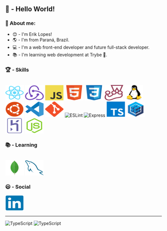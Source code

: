 

## :wave: - Hello World!

### :book: About me:

 - 😊 - I'm Erik Lopes! <br>
 - :earth_americas: - I'm from Paraná, Brazil. <br>
 - 💻 - I'm a web front-end developer and future full-stack developer.<br>
 - :books: - I'm learning web development at Trybe 💚. <br>
 

### :trophy: - Skills
<div style="display: inline_block"><br>
       <img alt="React" height="50" width="60" src="https://raw.githubusercontent.com/devicons/devicon/master/icons/react/react-original.svg">
        <img alt="Redux" height="50" width="60" src="https://raw.githubusercontent.com/devicons/devicon/master/icons/redux/redux-original.svg">
        <img alt="JavaScript" height="50" width="60" src="https://raw.githubusercontent.com/devicons/devicon/master/icons/javascript/javascript-original.svg">
        <img alt="HTML5" height="50" width="60" src="https://raw.githubusercontent.com/devicons/devicon/master/icons/html5/html5-original.svg">
        <img alt="CSS3" height="50" width="60" src="https://raw.githubusercontent.com/devicons/devicon/master/icons/css3/css3-original.svg">
        <img alt="Jest" height="50" width="60" src="https://raw.githubusercontent.com/devicons/devicon/master/icons/jest/jest-plain.svg">
        <img alt="Linux" height="50" width="60" src="https://raw.githubusercontent.com/devicons/devicon/master/icons/linux/linux-original.svg">
        <img alt="Ubuntu" height="50" width="60" src="https://raw.githubusercontent.com/devicons/devicon/master/icons/ubuntu/ubuntu-plain.svg">
        <img alt="VSCode" height="50" width="60" src="https://raw.githubusercontent.com/devicons/devicon/master/icons/vscode/vscode-original.svg">
        <img alt="Git" height="50" width="60" src="https://raw.githubusercontent.com/devicons/devicon/master/icons/git/git-original.svg">
        <img alt="ESLint" height="50" width="60" src="https://cdn.jsdelivr.net/gh/devicons/devicon/icons/eslint/eslint-original.svg">
        <img alt="Express" height="50" width="60" src="https://cdn.jsdelivr.net/gh/devicons/devicon/icons/express/express-original.svg">
        <img alt="TypeScript" height="50" width="60" src="https://raw.githubusercontent.com/devicons/devicon/master/icons/typescript/typescript-original.svg">
        <img alt="Sequelize" height="50" width="60" src="https://raw.githubusercontent.com/devicons/devicon/master/icons/sequelize/sequelize-original.svg">
        <img alt="Heroku" height="50" width="60" src="https://raw.githubusercontent.com/devicons/devicon/master/icons/heroku/heroku-original.svg">  
        <img alt="NodeJs" height="50" width="60" src="https://raw.githubusercontent.com/devicons/devicon/master/icons/nodejs/nodejs-original.svg">  
</div>
  
### 📚 - Learning

 <div style="display: inline_block"><br>
    <img alt="Mongo" height="50" width="60" src="https://raw.githubusercontent.com/devicons/devicon/master/icons/mongodb/mongodb-original.svg">
    <img alt="MySQL" height="50" width="60" src="https://raw.githubusercontent.com/devicons/devicon/master/icons/mysql/mysql-original.svg">
  </div>
 
### :smiley: - Social

<div style="display: inline_block">
<a href="https://www.linkedin.com/in/eriklopesdeoliveira/">
<img alt="TypeScript" height="50" width="60" src="https://raw.githubusercontent.com/devicons/devicon/master/icons/linkedin/linkedin-original.svg">
</a>
</div>
<hr>

<div style="display: inline_block"> 

<img alt="TypeScript" height="200" width="400" src="https://github-readme-stats.vercel.app/api/top-langs/?username=eriklopess&layout=compact&show_icons=true&theme=tokyonight">
 
<img alt="TypeScript" height="200" width="480" src="https://github-readme-stats.vercel.app/api?username=eriklopess&show_icons=true&theme=tokyonight">
 
</div>



